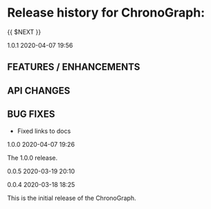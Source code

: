 Release history for ChronoGraph:
===============================

{{ $NEXT }}

1.0.1        2020-04-07 19:56

FEATURES / ENHANCEMENTS
-----------------------

API CHANGES
-----------

BUG FIXES
---------

- Fixed links to docs

1.0.0        2020-04-07 19:26

The 1.0.0 release.

0.0.5        2020-03-19 20:10

0.0.4        2020-03-18 18:25

This is the initial release of the ChronoGraph.

